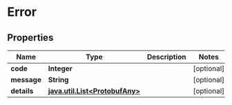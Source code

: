 

# Error

## Properties

Name | Type | Description | Notes
------------ | ------------- | ------------- | -------------
**code** | **Integer** |  |  [optional]
**message** | **String** |  |  [optional]
**details** | [**java.util.List&lt;ProtobufAny&gt;**](ProtobufAny.md) |  |  [optional]



